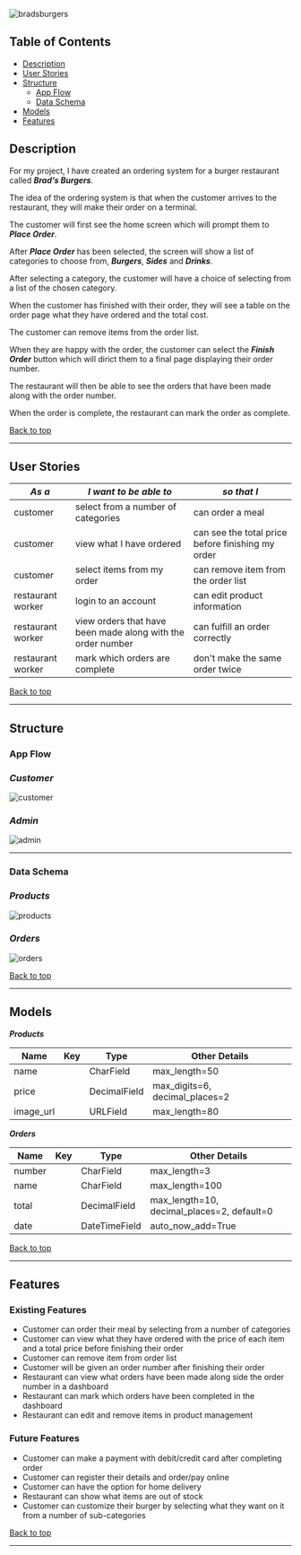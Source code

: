![bradsburgers](documents/brads-burgers.png)

<a name="table-of-contents"></a>
## Table of Contents

* [Description](#description)
* [User Stories](#user-stories)
* [Structure](#structure)
    * [App Flow](#app-flow)
    * [Data Schema](#data-schema)
* [Models](#models)
* [Features](#features)

<a name="description"></a>
## Description

For my project, I have created an ordering system for a burger restaurant called ***Brad's Burgers***.

The idea of the ordering system is that when the customer arrives to the restaurant, they will make their order on a terminal.

The customer will first see the home screen which will prompt them to ***Place Order***.

After ***Place Order*** has been selected, the screen will show a list of categories to choose from, ***Burgers***, ***Sides*** and ***Drinks***.

After selecting a category, the customer will have a choice of selecting from a list of the chosen category.

When the customer has finished with their order, they will see a table on the order page what they have ordered and the total cost.

The customer can remove items from the order list.

When they are happy with the order, the customer can select the ***Finish Order*** button which will dirict them to a final page displaying their order number.

The restaurant will then be able to see the orders that have been made along with the order number.

When the order is complete, the restaurant can mark the order as complete.

[Back to top](#table-of-contents)

------

<a name="user-stories"></a>
## User Stories

| ***As a*** | ***I want to be able to*** | ***so that I*** |
| ------ | ------ | ------|
| customer | select from a number of categories | can order a meal |
| customer | view what I have ordered | can see the total price before finishing my order |
| customer | select items from my order | can remove item from the order list |
| restaurant worker | login to an account | can edit product information |
| restaurant worker | view orders that have been made along with the order number | can fulfill an order correctly |
| restaurant worker | mark which orders are complete | don't make the same order twice |

[Back to top](#table-of-contents)

------

<a name="struture"></a>
## Structure

<a name="app-flow"></a>
### App Flow

### ***Customer***
![customer](documents/customer.jpg)

### ***Admin***
![admin](documents/admin.jpg)

------

<a name="data-schema"></a>
### Data Schema

### ***Products***
![products](documents/products.jpg)

### ***Orders***
![orders](documents/orders.jpg)

[Back to top](#table-of-contents)

------

<a name="models"></a>
## Models

***Products***

| Name | Key | Type | Other Details |
| ---- | ---- | ---- | ----|
| name | | CharField | max_length=50 |
| price | | DecimalField | max_digits=6, decimal_places=2 |
| image_url | | URLField | max_length=80 |

***Orders***

| Name | Key | Type | Other Details |
| ---- | ---- | ---- | ----|
| number | | CharField | max_length=3 |
| name | | CharField | max_length=100 |
| total | | DecimalField | max_length=10, decimal_places=2, default=0 |
| date | | DateTimeField | auto_now_add=True |

[Back to top](#table-of-contents)

------

<a name="features"></a>
## Features

### Existing Features
* Customer can order their meal by selecting from a number of categories
* Customer can view what they have ordered with the price of each item and a total price before finishing their order
* Customer can remove item from order list
* Customer will be given an order number after finishing their order
* Restaurant can view what orders have been made along side the order number in a dashboard
* Restaurant can mark which orders have been completed in the dashboard
* Restaurant can edit and remove items in product management

### Future Features
* Customer can make a payment with debit/credit card after completing order
* Customer can register their details and order/pay online
* Customer can have the option for home delivery
* Restaurant can show what items are out of stock
* Customer can customize their burger by selecting what they want on it from a number of sub-categories

[Back to top](#table-of-contents)

------

